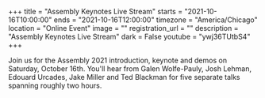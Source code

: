+++
title = "Assembly Keynotes Live Stream"
starts = "2021-10-16T10:00:00"
ends = "2021-10-16T12:00:00"
timezone = "America/Chicago"
location = "Online Event"
image = ""
registration_url = ""
description = "Assembly Keynotes Live Stream"
dark = False
youtube = "ywj36TUtbS4"
+++

Join us for the Assembly 2021 introduction, keynote and demos on Saturday, October 16th. You'll hear from Galen Wolfe-Pauly, Josh Lehman, Edouard Urcades, Jake Miller and Ted Blackman for five separate talks spanning roughly two hours.
